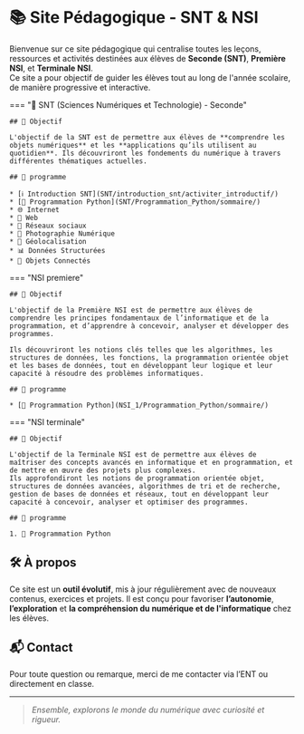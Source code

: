 # 📚 Site Pédagogique - SNT & NSI

Bienvenue sur ce site pédagogique qui centralise toutes les leçons, ressources et activités destinées aux élèves de **Seconde (SNT)**, **Première NSI**, et **Terminale NSI**.  
Ce site a pour objectif de guider les élèves tout au long de l'année scolaire, de manière progressive et interactive.



=== "🔹 SNT (Sciences Numériques et Technologie) - Seconde"

    ## 🎯 Objectif

    L'objectif de la SNT est de permettre aux élèves de **comprendre les objets numériques** et les **applications qu’ils utilisent au quotidien**. Ils découvriront les fondements du numérique à travers différentes thématiques actuelles.

    ## 📘 programme

    * [ℹ️ Introduction SNT](SNT/introduction_snt/activiter_introductif/)
    * [🐍 Programmation Python](SNT/Programmation_Python/sommaire/)
    * 🌐 Internet
    * 📄 Web
    * 💬 Réseaux sociaux
    * 📸 Photographie Numérique
    * 📍 Géolocalisation
    * 📊 Données Structurées
    * 📡 Objets Connectés



=== "NSI premiere"

    ## 🎯 Objectif

    L'objectif de la Première NSI est de permettre aux élèves de comprendre les principes fondamentaux de l’informatique et de la programmation, et d’apprendre à concevoir, analyser et développer des programmes.

    Ils découvriront les notions clés telles que les algorithmes, les structures de données, les fonctions, la programmation orientée objet et les bases de données, tout en développant leur logique et leur capacité à résoudre des problèmes informatiques.

    ## 📘 programme

    * [🐍 Programmation Python](NSI_1/Programmation_Python/sommaire/)

=== "NSI terminale"

    ## 🎯 Objectif

    L'objectif de la Terminale NSI est de permettre aux élèves de maîtriser des concepts avancés en informatique et en programmation, et de mettre en œuvre des projets plus complexes.
    Ils approfondiront les notions de programmation orientée objet, structures de données avancées, algorithmes de tri et de recherche, gestion de bases de données et réseaux, tout en développant leur capacité à concevoir, analyser et optimiser des programmes.

    ## 📘 programme

    1. 🐍 Programmation Python

## 🛠️ À propos

Ce site est un **outil évolutif**, mis à jour régulièrement avec de nouveaux contenus, exercices et projets. Il est conçu pour favoriser **l’autonomie**, **l’exploration** et **la compréhension du numérique et de l'informatique** chez les élèves.


## 📬 Contact

Pour toute question ou remarque, merci de me contacter via l’ENT ou directement en classe.

---

> *Ensemble, explorons le monde du numérique avec curiosité et rigueur.*